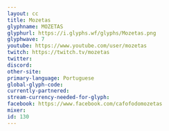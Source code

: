 ```yaml
---
layout: cc
title: Mozetas
glyphname: MOZETAS
glyphurl: https://i.glyphs.wf/glyphs/Mozetas.png
glyphwave: 7
youtube: https://www.youtube.com/user/mozetas
twitch: https://twitch.tv/mozetas
twitter: 
discord: 
other-site: 
primary-language: Portuguese
global-glyph-code: 
currently-partnered: 
stream-currency-needed-for-glyph: 
facebook: https://www.facebook.com/cafofodomozetas
mixer: 
id: 130
---
```


